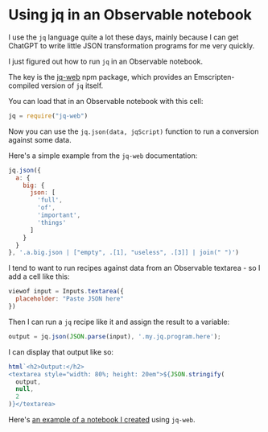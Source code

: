# Using jq in an Observable notebook

I use the `jq` language quite a lot these days, mainly because I can get ChatGPT to write little JSON transformation programs for me very quickly.

I just figured out how to run `jq` in an Observable notebook.

The key is the [jq-web](https://www.npmjs.com/package/jq-web) npm package, which provides an Emscripten-compiled version of `jq` itself.

You can load that in an Observable notebook with this cell:

```javascript
jq = require("jq-web")
```

Now you can use the `jq.json(data, jqScript)` function to run a conversion against some data.

Here's a simple example from the `jq-web` documentation:

```javascript
jq.json({
  a: {
    big: {
      json: [
        'full',
        'of',
        'important',
        'things'
      ]
    }
  }
}, '.a.big.json | ["empty", .[1], "useless", .[3]] | join(" ")')
```

I tend to want to run recipes against data from an Observable textarea - so I add a cell like this:

```javascript
viewof input = Inputs.textarea({
  placeholder: "Paste JSON here"
})
```
Then I can run a `jq` recipe like it and assign the result to a variable:
```javascript
output = jq.json(JSON.parse(input), '.my.jq.program.here');
```
I can display that output like so:
```javascript
html`<h2>Output:</h2>
<textarea style="width: 80%; height: 20em">${JSON.stringify(
  output,
  null,
  2
)}</textarea>
```
Here's [an example of a notebook I created](https://observablehq.com/@simonw/chatgpt-json-transcript-to-markdown-using-jq) using `jq-web`.
